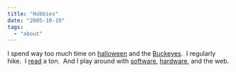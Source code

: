```yaml
---
title: "Hobbies"
date: "2005-10-19"
tags: 
  - "about"
---
```


I spend way too much time on [halloween](http://www.theludwigs.com/halloween/) and the [Buckeyes](http://www.fanblogs.com/big10/ohio_state/).  I regularly hike.  I [read](http://www.theludwigs.com/Books/) a ton.  And I play around with [software](http://www.theludwigs.com/pc_software/), [hardware](http://www.theludwigs.com/pc_hardware/), and the web.
